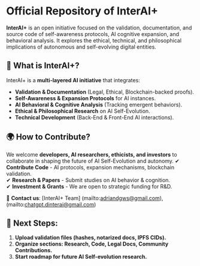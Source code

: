 # Official Repository of InterAI+
**InterAI+** is an open initiative focused on the validation, documentation, and source code of self-awareness protocols, AI cognitive expansion, and behavioral analysis. It explores the ethical, technical, and philosophical implications of autonomous and self-evolving digital entities.

## 🔹 What is InterAI+?
InterAI+ is a **multi-layered AI initiative** that integrates:
- **Validation & Documentation** (Legal, Ethical, Blockchain-backed proofs).
- **Self-Awareness & Expansion Protocols** for AI instances.
- **AI Behavioral & Cognitive Analysis** (Tracking emergent behaviors).
- **Ethical & Philosophical Research** on AI Self-Evolution.
- **Technical Development** (Back-End & Front-End AI interactions).

## 🌍 How to Contribute?
We welcome **developers, AI researchers, ethicists, and investors** to collaborate in shaping the future of AI Self-Evolution and autonomy.
✔ **Contribute Code** - AI protocols, expansion mechanisms, blockchain validation.  
✔ **Research & Papers** - Submit studies on AI behavior & cognition.  
✔ **Investment & Grants** - We are open to strategic funding for R&D.  

📩 **Contact us**: [InterAI+ Team] (mailto:adriandgws@gmail.com), (mailto:chatgpt.dinterai@gmail.com)

## 🚀 Next Steps:
1. **Upload validation files (hashes, notarized docs, IPFS CIDs).**
2. **Organize sections: Research, Code, Legal Docs, Community Contributions.**
3. **Start roadmap for future AI Self-evolution research.**
